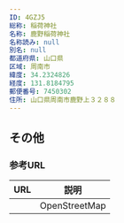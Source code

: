 ```yaml
---
ID: 4GZJ5
総称: 稲荷神社
名称: 鹿野稲荷神社
名称読み: null
別名: null
都道府県: 山口県
区域: 周南市
緯度: 34.2324826
経度: 131.8184795
郵便番号: 7450302
住所: 山口県周南市鹿野上３２８８
---
```


## その他

### 参考URL

| URL | 説明          |
| --- | ------------- |
|     | OpenStreetMap |
